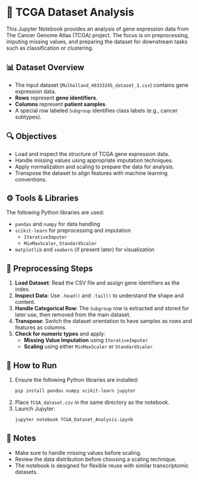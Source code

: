 # 🧬 TCGA Dataset Analysis

This Jupyter Notebook provides an analysis of gene expression data from The Cancer Genome Atlas (TCGA) project. The focus is on preprocessing, imputing missing values, and preparing the dataset for downstream tasks such as classification or clustering.

## 📊 Dataset Overview

- The input dataset (`Mulholland_40333245_dataset_1.csv`) contains gene expression data.
- **Rows** represent **gene identifiers**.
- **Columns** represent **patient samples**.
- A special row labeled `Subgroup` identifies class labels (e.g., cancer subtypes).

## 🔍 Objectives

- Load and inspect the structure of TCGA gene expression data.
- Handle missing values using appropriate imputation techniques.
- Apply normalization and scaling to prepare the data for analysis.
- Transpose the dataset to align features with machine learning conventions.

## ⚙️ Tools & Libraries

The following Python libraries are used:

- `pandas` and `numpy` for data handling
- `scikit-learn` for preprocessing and imputation
  - `IterativeImputer`
  - `MinMaxScaler`, `StandardScaler`
- `matplotlib` and `seaborn` (if present later) for visualization

## 🧼 Preprocessing Steps

1. **Load Dataset**: Read the CSV file and assign gene identifiers as the index.
2. **Inspect Data**: Use `.head()` and `.tail()` to understand the shape and content.
3. **Handle Categorical Row**: The `Subgroup` row is extracted and stored for later use, then removed from the main dataset.
4. **Transpose**: Switch the dataset orientation to have samples as rows and features as columns.
5. **Check for numeric types** and apply:
   - **Missing Value Imputation** using `IterativeImputer`
   - **Scaling** using either `MinMaxScaler` or `StandardScaler`

## 🚀 How to Run

1. Ensure the following Python libraries are installed:
   ```bash
   pip install pandas numpy scikit-learn jupyter
   ```
2. Place `TCGA_dataset.csv` in the same directory as the notebook.
3. Launch Jupyter:
   ```bash
   jupyter notebook TCGA_Dataset_Analysis.ipynb
   ```

## 📌 Notes

- Make sure to handle missing values before scaling.
- Review the data distribution before choosing a scaling technique.
- The notebook is designed for flexible reuse with similar transcriptomic datasets.

